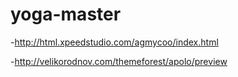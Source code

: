# yoga-master
-http://html.xpeedstudio.com/agmycoo/index.html

-http://velikorodnov.com/themeforest/apolo/preview
